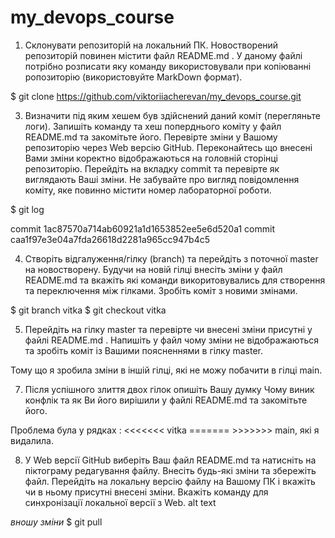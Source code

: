 # my_devops_course

1. Склонувати репозиторій на локальний ПК. Новостворений репозиторій повинен містити файл README.md . У даному файлі потрібно розписати яку команду використовували при копіюванні ропозиторію (використовуйте MarkDown формат).

$ git clone https://github.com/viktoriiacherevan/my_devops_course.git

3. Визначити під яким хешем був здійснений даний коміт (перегляньте логи). Запишіть команду та хеш поперднього коміту у файл README.md та закомітьте його. Перевірте зміни у Вашому репозиторію через Web версію GitHub. Переконайтесь що внесені Вами зміни коректно відображаються на головній сторінці репозиторію. Перейдіть на вкладку commit та перевірте як виглядають Ваші зміни. Не забувайте про вигляд повідомлення коміту, яке повинно містити номер лабораторної роботи.

$ git log

commit 1ac87570a714ab60921a1d1653852ee5e6d520a1 
commit caa1f97e3e04a7fda26618d2281a965cc947b4c5

4. Створіть відгалуження/гілку (branch) та перейдіть з поточної master на новостворену. Будучи на новій гілці внесіть зміни у файл README.md та вкажіть які команди викоритовувались для створення та переключення між гілками. Зробіть коміт з новими змінами.

$ git branch vitka
$ git checkout vitka

5. Перейдіть на гілку master та перевірте чи внесені зміни присутні у файлі README.md . Напишіть у файл чому зміни не відображаються та зробіть коміт із Вашими поясненнями в гілку master.

Тому що я зробила зміни в іншій гілці, які не можу побачити в гілці main.

7. Після успішного злиття двох гілок опишіть Вашу думку Чому виник конфлік та як Ви його вирішили у файлі README.md та закомітьте його.

Проблема була у рядках :
<<<<<<< vitka    =======    >>>>>>> main,
які я видалила.

8. У Web версії GitHub виберіть Ваш файл README.md та натисніть на піктограму редагування файлу. Внесіть будь-які зміни та збережіть файл. Перейдіть на локальну версію файлу на Вашому ПК і вкажіть чи в ньому присутні внесені зміни. Вкажіть команду для синхронізації локальної версії з Web. alt text

*вношу зміни* $ git pull

